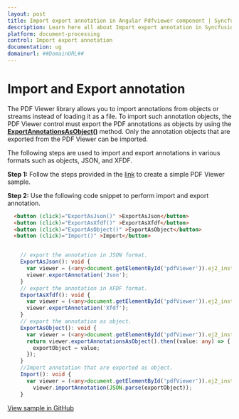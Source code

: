 ```yaml
---
layout: post
title: Import export annotation in Angular Pdfviewer component | Syncfusion
description: Learn here all about Import export annotation in Syncfusion Angular Pdfviewer component of Syncfusion Essential JS 2 and more.
platform: document-processing
control: Import export annotation
documentation: ug
domainurl: ##DomainURL##
---
```


# Import and Export annotation

The PDF Viewer library allows you to import annotations from objects or streams instead of loading it as a file. To import such annotation objects, the PDF Viewer control must export the PDF annotations as objects by using the [**ExportAnnotationsAsObject()**](https://ej2.syncfusion.com/angular/documentation/api/pdfviewer/#exportannotationsasobject) method. Only the annotation objects that are exported from the PDF Viewer can be imported.

The following steps are used to import and export annotations in various formats such as objects, JSON, and XFDF.

**Step 1:** Follow the steps provided in the [link](https://help.syncfusion.com/document-processing/pdf/pdf-viewer/angular/getting-started) to create a simple PDF Viewer sample.

**Step 2:** Use the following code snippet to perform import and export annotation.

```html
  <button (click)="ExportAsJson()" >ExportAsJson</button>
  <button (click)="ExportAsXfdf()" >ExportAsXfdf</button>
  <button (click)="ExportAsObject()" >ExportAsObject</button>
  <button (click)="Import()" >Import</button>
```

```ts

    // export the annotation in JSON format.
    ExportAsJson(): void {
      var viewer = (<any>document.getElementById('pdfViewer')).ej2_instances[0];
      viewer.exportAnnotation('Json');
    }
    // export the annotation in XFDF format.
    ExportAsXfdf(): void {
      var viewer = (<any>document.getElementById('pdfViewer')).ej2_instances[0];
      viewer.exportAnnotation('Xfdf');
    }
    // export the annotation as object.
    ExportAsObject(): void {
      var viewer = (<any>document.getElementById('pdfViewer')).ej2_instances[0];
      return viewer.exportAnnotationsAsObject().then((value: any) => {
        exportObject = value;
      });
    }
    //Import annotation that are exported as object.
    Import(): void {
      var viewer = (<any>document.getElementById('pdfViewer')).ej2_instances[0];
        viewer.importAnnotation(JSON.parse(exportObject));
    }

```

[View sample in GitHub](https://github.com/SyncfusionExamples/angular-pdf-viewer-examples/tree/master/How%20to)